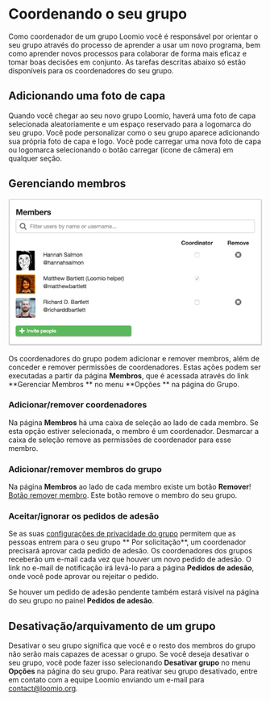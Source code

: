 # Coordenando o seu grupo
 
Como coordenador de um grupo Loomio você é responsável por orientar o seu grupo através do processo de aprender a usar um novo programa, bem como aprender novos processos para colaborar de forma mais eficaz e tomar boas decisões em conjunto. As tarefas descritas abaixo só estão disponíveis para os coordenadores do seu grupo.
 
## Adicionando uma foto de capa
 
Quando você chegar ao seu novo grupo Loomio, haverá uma foto de capa selecionada aleatoriamente e um espaço reservado para a logomarca do seu grupo. Você pode personalizar como o seu grupo aparece adicionando sua própria foto de capa e logo. Você pode carregar uma nova foto de capa ou logomarca selecionando o botão carregar (ícone de câmera) em qualquer seção.
 
## Gerenciando membros
 
<img class="screenshot" alt="Managing membership page" src="members_page.png" />
 
Os coordenadores do grupo podem adicionar e remover membros, além de conceder e remover permissões de coordenadores. Estas ações podem ser executadas a partir da página **Membros**, que é acessada através do link **Gerenciar Membros ** no menu **Opções ** na página do Grupo.
 
### Adicionar/remover coordenadores
 
Na página **Membros** há uma caixa de seleção ao lado de cada membro. Se esta opção estiver selecionada, o membro é um coordenador. Desmarcar a caixa de seleção remove as permissões de coordenador para esse membro.
 
### Adicionar/remover membros do grupo
 
Na página **Membros** ao lado de cada membro existe um botão **Remover**! [Botão remover membro](remove_button.png). Este botão remove o membro do seu grupo.
 
### Aceitar/ignorar os pedidos de adesão
 
Se as suas [configurações de privacidade do grupo](group_settings.html#group-privacy) permitem que as pessoas entrem para o seu grupo ** Por solicitação**, um coordenador precisará aprovar cada pedido de adesão. Os coordenadores dos grupos receberão um e-mail cada vez que houver um novo pedido de adesão. O link no e-mail de notificação irá levá-lo para a página **Pedidos de adesão**, onde você pode aprovar ou rejeitar o pedido.
 
Se houver um pedido de adesão pendente também estará visível na página do seu grupo no painel **Pedidos de adesão**.
 
## Desativação/arquivamento de um grupo
 
Desativar o seu grupo significa que você e o resto dos membros do grupo não serão mais capazes de acessar o grupo. Se você deseja desativar o seu grupo, você pode fazer isso selecionando **Desativar grupo** no menu **Opções** na página do seu grupo. Para reativar seu grupo desativado, entre em contato com a equipe Loomio enviando um e-mail para [contact@loomio.org](mailto:contact@loomio.org).
